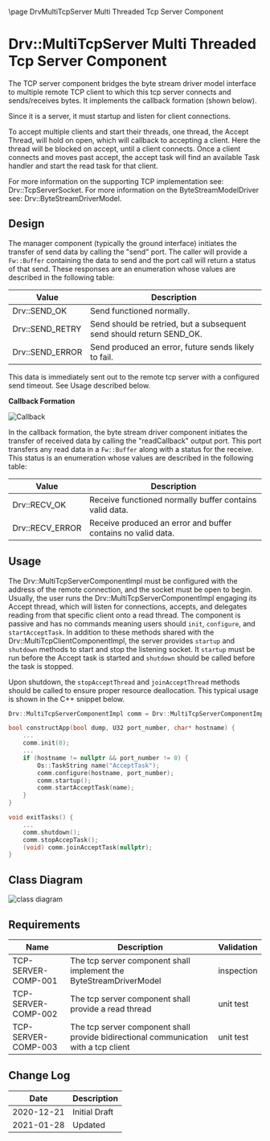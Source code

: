 \page DrvMultiTcpServer Multi Threaded Tcp Server Component
# Drv::MultiTcpServer Multi Threaded Tcp Server Component

The TCP server component bridges the byte stream driver model interface to multiple remote TCP client to which this tcp server
connects and sends/receives bytes. It implements the callback formation (shown below). 

Since it is a server, it must startup and listen for client connections. 

To accept multiple clients and start their threads, one thread, the Accept Thread, will hold on open, which will callback to 
accepting a client. Here the thread will be blocked on accept, until a client connects. Once a client connects and moves past
accept, the accept task will find an available Task handler and start the read task for that client.


For more information on the supporting TCP implementation see: Drv::TcpServerSocket.
For more information on the ByteStreamModelDriver see: Drv::ByteStreamDriverModel.

## Design

The manager component (typically the ground interface) initiates the transfer of send data by calling the "send" port.
The caller will provide a `Fw::Buffer` containing the data to send and the port call will return a status of that send.
These responses are an enumeration whose values are described in the following table:

| Value | Description |
|---|---|
| Drv::SEND_OK    | Send functioned normally. |
| Drv::SEND_RETRY | Send should be retried, but a subsequent send should return SEND_OK. |
| Drv::SEND_ERROR | Send produced an error, future sends likely to fail. |

This data is immediately sent out to the remote tcp server with a configured send timeout. See Usage described below.

**Callback Formation**

![Callback](../../ByteStreamDriverModel/docs/img/canvas-callback.png)

In the callback formation, the byte stream driver component initiates the transfer of received data by calling the
"readCallback" output port. This port transfers any read data in a `Fw::Buffer` along with a status for the receive.
This status is an enumeration whose values are described in the following table:

| Value | Description |
|---|---|
| Drv::RECV_OK    | Receive functioned normally buffer contains valid data. |
| Drv::RECV_ERROR | Receive produced an error and buffer contains no valid data. |

## Usage

The Drv::MultiTcpServerComponentImpl must be configured with the address of the remote connection, and the socket must be
open to begin. Usually, the user runs the Drv::MultiTcpServerComponentImpl engaging its Accept thread, which will listen for connections, accepts, and delegates reading from that specific client onto a
read thread. The component is passive and has no commands meaning users should `init`, `configure`, and
`startAcceptTask`. In addition to these methods shared with the Drv::MultiTcpClientComponentImpl, the server provides
`startup` and `shutdown` methods to start and stop the listening socket. It `startup` must be run before the Accept task
is started and `shutdown` should be called before the task is stopped.

Upon shutdown, the `stopAcceptThread` and `joinAcceptThread` methods should be called to ensure
proper resource deallocation. This typical usage is shown in the C++ snippet below.


```c++
Drv::MultiTcpServerComponentImpl comm = Drv::MultiTcpServerComponentImpl("TCP Server");

bool constructApp(bool dump, U32 port_number, char* hostname) {
    ...
    comm.init(0);
    ...
    if (hostname != nullptr && port_number != 0) {
        Os::TaskString name("AcceptTask");
        comm.configure(hostname, port_number);
        comm.startup();
        comm.startAcceptTask(name);
    }
}

void exitTasks() {
    ...
    comm.shutdown();
    comm.stopAccepTask();
    (void) comm.joinAcceptTask(nullptr);
}
```
## Class Diagram
![class diagram](./img/class_diagram_tcpserver.png)

## Requirements

| Name | Description | Validation |
|---|---|---|
| TCP-SERVER-COMP-001 | The tcp server component shall implement the ByteStreamDriverModel  | inspection |
| TCP-SERVER-COMP-002 | The tcp server component shall provide a read thread | unit test |
| TCP-SERVER-COMP-003 | The tcp server component shall provide bidirectional communication with a tcp client | unit test |

## Change Log

| Date | Description |
|---|---|
| 2020-12-21 | Initial Draft |
| 2021-01-28 | Updated |
